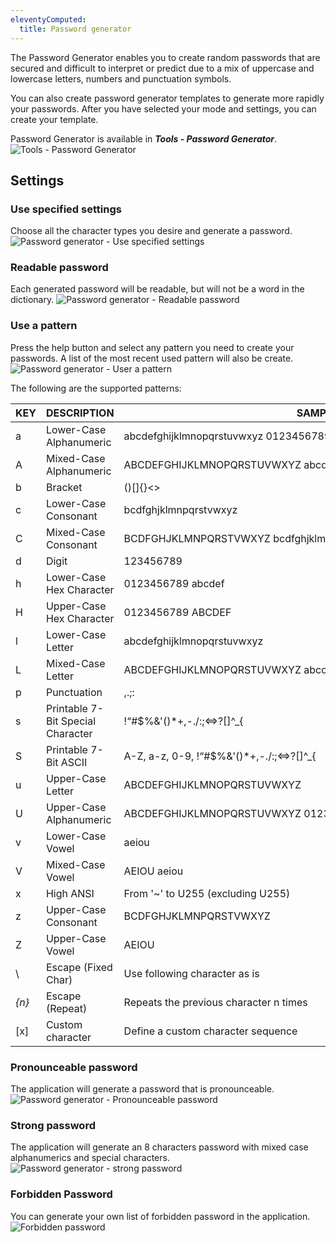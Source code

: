 ```yaml
---
eleventyComputed:
  title: Password generator
---
```

The Password Generator enables you to create random passwords that are secured and difficult to interpret or predict due to a mix of uppercase and lowercase letters, numbers and punctuation symbols.

You can also create password generator templates to generate more rapidly your passwords. After you have selected your mode and settings, you can create your template.

Password Generator is available in ***Tools - Password Generator***.
![Tools - Password Generator](https://cdnweb.devolutions.net/docs/en/rdm/mac/clip10459.png)

## Settings

### Use specified settings

Choose all the character types you desire and generate a password.
![Password generator - Use specified settings](https://cdnweb.devolutions.net/docs/en/rdm/mac/clip10035.png)

### Readable password

Each generated password will be readable, but will not be a word in the dictionary.
![Password generator - Readable password](https://cdnweb.devolutions.net/docs/en/rdm/mac/clip10036.png)

### Use a pattern

Press the help button and select any pattern you need to create your passwords. A list of the most recent used pattern will also be create.
![Password generator - User a pattern](https://cdnweb.devolutions.net/docs/en/rdm/mac/clip10037.png)

The following are the supported patterns:

| KEY  | DESCRIPTION                    | SAMPLE                                                 |
|------|--------------------------------|--------------------------------------------------------|
| a    | Lower-Case Alphanumeric        | abcdefghijklmnopqrstuvwxyz 0123456789                  |
| A    | Mixed-Case Alphanumeric        | ABCDEFGHIJKLMNOPQRSTUVWXYZ abcdefghijklmnopqrstuvwxyz 0123456789 |
| b    | Bracket                        | ()[]{}<>                                               |
| c    | Lower-Case Consonant           | bcdfghjklmnpqrstvwxyz                                  |
| C    | Mixed-Case Consonant           | BCDFGHJKLMNPQRSTVWXYZ bcdfghjklmnpqrstvwxyz            |
| d    | Digit                          | 123456789                                              |
| h    | Lower-Case Hex Character       | 0123456789 abcdef                                      |
| H    | Upper-Case Hex Character       | 0123456789 ABCDEF                                      |
| l    | Lower-Case Letter              | abcdefghijklmnopqrstuvwxyz                             |
| L    | Mixed-Case Letter              | ABCDEFGHIJKLMNOPQRSTUVWXYZ abcdefghijklmnopqrstuvwxyz  |
| p    | Punctuation                    | ,.;:                                                   |
| s    | Printable 7-Bit Special Character | !“#$%&'()*+,-./:;<=>?[\]^_{|}~                      |
| S    | Printable 7-Bit ASCII          | A-Z, a-z, 0-9, !“#$%&'()*+,-./:;<=>?[\]^_{|}~          |
| u    | Upper-Case Letter              | ABCDEFGHIJKLMNOPQRSTUVWXYZ                             |
| U    | Upper-Case Alphanumeric        | ABCDEFGHIJKLMNOPQRSTUVWXYZ 0123456789                  |
| v    | Lower-Case Vowel               | aeiou                                                  |
| V    | Mixed-Case Vowel               | AEIOU aeiou                                            |
| x    | High ANSI                      | From '~' to U255 (excluding U255)                      |
| z    | Upper-Case Consonant           | BCDFGHJKLMNPQRSTVWXYZ                                  |
| Z    | Upper-Case Vowel               | AEIOU                                                  |
| \    | Escape (Fixed Char)            | Use following character as is                          |
| *{n}*  | Escape (Repeat)                | Repeats the previous character n times               |
| [x]  | Custom character               | Define a custom character sequence                     |


### Pronounceable password

The application will generate a password that is pronounceable.
![Password generator - Pronounceable password](https://cdnweb.devolutions.net/docs/en/rdm/mac/clip10046.png)

### Strong password

The application will generate an 8 characters password with mixed case alphanumerics and special characters.
![Password generator - strong password](https://cdnweb.devolutions.net/docs/en/rdm/mac/clip10047.png)

### Forbidden Password

You can generate your own list of forbidden password in the application.
![Forbidden password](https://cdnweb.devolutions.net/docs/en/rdm/mac/clip10051.png)

